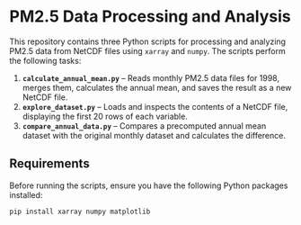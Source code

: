 # PM2.5 Data Processing and Analysis

This repository contains three Python scripts for processing and analyzing PM2.5 data from NetCDF files using `xarray` and `numpy`. The scripts perform the following tasks:

1. **`calculate_annual_mean.py`** – Reads monthly PM2.5 data files for 1998, merges them, calculates the annual mean, and saves the result as a new NetCDF file.
2. **`explore_dataset.py`** – Loads and inspects the contents of a NetCDF file, displaying the first 20 rows of each variable.
3. **`compare_annual_data.py`** – Compares a precomputed annual mean dataset with the original monthly dataset and calculates the difference.

## Requirements

Before running the scripts, ensure you have the following Python packages installed:

```bash
pip install xarray numpy matplotlib
